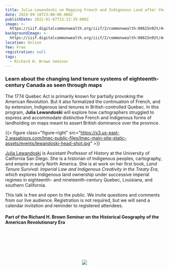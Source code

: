 ```yaml
---
title: Julia Lewandoski on Mapping French and Indigenous Land after the Quebec Act
date: 2024-09-10T23:00:00.000Z
publishDate: 2022-01-07T15:13:39.000Z
image: >-
  https://iiif.digitalcommonwealth.org/iiif/2/commonwealth:08615n92t/4497,3351,2079,1125/,1200/0/default.jpg
backgroundImage: >-
  https://iiif.digitalcommonwealth.org/iiif/2/commonwealth:08615n92t/4497,3351,2079,1125/,1200/0/default.jpg
location: Online
fee: Free
registration: null
tags:
  - Richard H. Brown Seminar
---
```


### Learn about the changing land tenure systems of eighteenth-century Canada as seen through maps

The 1774 Quebec Act is primarily known for partially provoking the American Revolution. But it also formalized the continuation of French, and by extension, Indigenous land tenures in British-controlled Quebec. In this program, **Julia Lewandoski** will explore how cartographers struggled to express and accommodate distinctive French and Indigenous forms of landholding on maps meant to assert British dominance over the province.

{{< figure class="figure-right" src="https://s3.us-east-2.wasabisys.com/lmec-public-files/lmec-main-site-static-assets/events/lewandoski-head-shot.jpg" >}}

[Julia Lewandoski](https://history.ucsd.edu/people/faculty/lewandoski.html) is Assistant Professor of History at the University of California San Diego. She is a historian of Indigenous peoples, cartography, and empire in early North America. She is at work on her first book, *Land Tenure Survival: Imperial Law and Indigenous Creativity in the Treaty Era*, which explores Indigenous land ownership under successive imperial regimes in eighteenth- and nineteenth-century Quebec, Louisiana, and southern California.

This talk is free and open to the public. We invite questions and comments from our live audience. Registration is not required, but we will send  a calendar invitation and reminder to registered attendees.

#### Part of the Richard H. Brown Seminar on the Historical Geography of the American Revolutionary Era

<link href="https://widgets.ticketleap.com/v2/widget.css" media="screen" rel="stylesheet" type="text/css" /><script src="https://widgets.ticketleap.com/v2/widget.js" type="text/javascript"></script><div id="tl-widget-wrapper-54aa8072-93f5-48d6-97bc-870040780ff8"><script type="text/javascript">tl_widget.update_widget("https://bplmaps.ticketleap.com/widget/v2/", "54aa8072-93f5-48d6-97bc-870040780ff8", "events=brown-lecture-julia-lewandoski&accent_color=#1a1a37");</script><!--[if IE 6]><div style="display:none"><![endif]--><div style="width: 100%; display: table; height: 200px;"><div style="display: table-cell; vertical-align: middle; text-align: center;"><img src="https://widgets.ticketleap.com/v2/loading.gif" /></div></div><!--[if IE 6]></div><![endif]--></div><input type="hidden" id="tl-affiliate-url-54aa8072-93f5-48d6-97bc-870040780ff8" name="tl-affiliate-url-54aa8072-93f5-48d6-97bc-870040780ff8" value="https://www.ticketleap.com/solutions/sell-tickets-online?rc=WIDGET-STO"><input type="hidden" id="tl-show-event-name-54aa8072-93f5-48d6-97bc-870040780ff8" name="tl-show-event-name-54aa8072-93f5-48d6-97bc-870040780ff8" value="true"><input type="hidden" id="tl-show-event-location-54aa8072-93f5-48d6-97bc-870040780ff8" name="tl-show-event-location-54aa8072-93f5-48d6-97bc-870040780ff8" value="false"><input type="hidden" id="tl-show-event-dates-54aa8072-93f5-48d6-97bc-870040780ff8" name="tl-show-event-dates-54aa8072-93f5-48d6-97bc-870040780ff8" value="true"><br>
